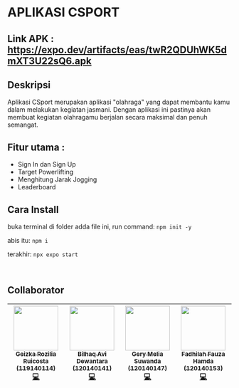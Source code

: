 # APLIKASI CSPORT

## Link APK : https://expo.dev/artifacts/eas/twR2QDUhWK5dmXT3U22sQ6.apk

## Deskripsi
Aplikasi CSport merupakan aplikasi "olahraga" yang dapat membantu kamu dalam melakukan kegiatan jasmani. Dengan aplikasi ini pastinya akan membuat kegiatan olahragamu berjalan secara maksimal dan penuh semangat.

## Fitur utama :
- Sign In dan Sign Up
- Target Powerlifting
- Menghitung Jarak Jogging
- Leaderboard

## Cara Install
buka terminal di folder adda file ini, run command:
`npm init -y`

abis itu:
`npm i`

terakhir:
`npx expo start`

<br>

## Collaborator
|  [<img src="https://avatars.githubusercontent.com/u/70560582?v=4" width="100px;"/><br /><sub><b>Geizka Rozilia Ruicosta</b><br/>(119140114)</sub>](https://github.com/Shercosta)<br />[💻](https://github.com/Shercosta/csport/commits?author=Shercosta "Code") | [<img src="https://avatars.githubusercontent.com/u/87814270?v=4" width="100px;"/><br /><sub><b>Bilhaq Avi Dewantara</b><br/>(120140141)</sub>](https://github.com/BilhaqAD07)<br />[💻](https://github.com/Shercosta/csport/commits?author=BilhaqAD07 "Code") |  [<img src="https://avatars.githubusercontent.com/u/94509046?v=4" width="100px;"/><br /><sub><b>Gery Melia Suwanda</b><br/>(120140147)</sub>](https://github.com/GeryMs19)<br />[💻](https://github.com/Shercosta/csport/commits?author=GeryMs19 "Code") | [<img src="https://avatars.githubusercontent.com/u/94514994?v=4" width="100px;"/><br /><sub><b>Fadhilah Fauza Hamda</b><br/>(120140153)</sub>](https://github.com/fadhilahfauza)<br />[💻](https://github.com/Shercosta/csport/commits?author=fadhilahfauza "Code") |
|--|--|--|--|

<br>




